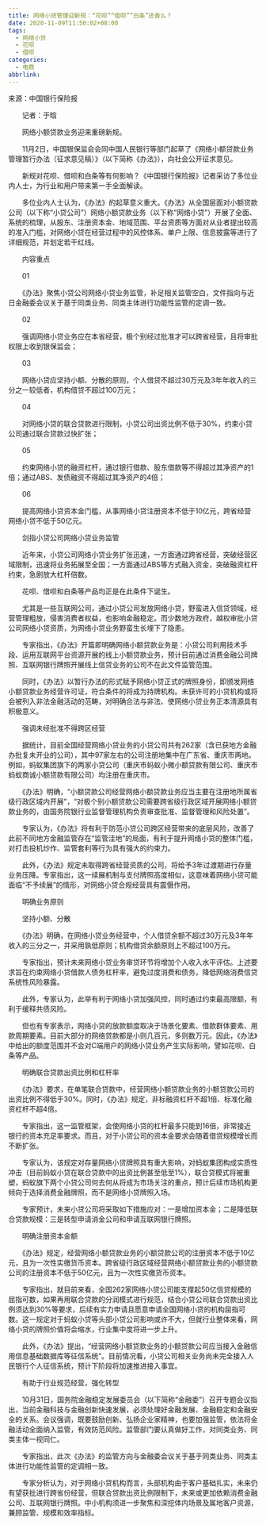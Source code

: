 ```yaml
---
title: 网络小贷管理迎新规：“花呗”“借呗”“白条”还香么？
date: 2020-11-09T11:50:02+08:00
tags:
  - 网络小贷
  - 花呗
  - 借呗
categories:
  - 电商
abbrlink:
---
```


来源：中国银行保险报

　　记者：于晗

　　网络小额贷款业务迎来重磅新规。

　　11月2日，中国银保监会会同中国人民银行等部门起草了《网络小额贷款业务管理暂行办法（征求意见稿）》（以下简称《办法》），向社会公开征求意见。

　　新规对花呗、借呗和白条等有何影响？《中国银行保险报》记者采访了多位业内人士，为行业和用户带来第一手全面解读。

　　多位业内人士认为，《办法》的起草意义重大。《办法》从全国层面对小额贷款公司（以下称“小贷公司”）网络小额贷款业务（以下称“网络小贷”）开展了全面、系统的梳理，从股东、注册资本金、地域范围、平台资质等方面对从业者提出较高的准入门槛，对网络小贷在经营过程中的风控体系、单户上限、信息披露等进行了详细规范，并划定若干红线。

　　内容重点

　　01

　　《办法》聚焦小贷公司网络小贷业务监管，补足相关监管空白，文件指向与近日金融委会议关于基于同类业务、同类主体进行功能性监管的定调一致。

　　02

　　强调网络小贷业务应在本省经营，极个别经过批准才可以跨省经营，且将审批权限上收到银保监会；

　　03

　　网络小贷应坚持小额、分散的原则，个人借贷不超过30万元及3年年收入的三分之一较低者，机构借贷不超过100万元；

　　04

　　对网络小贷的联合贷款进行限制，小贷公司出资比例不低于30%，约束小贷公司通过联合贷款过快扩张；

　　05

　　约束网络小贷的融资杠杆，通过银行借款、股东借款等不得超过其净资产的1倍；通过ABS、发债融资不得超过其净资产的4倍；

　　06

　　提高网络小贷资本金门槛，从事网络小贷注册资本不低于10亿元，跨省经营网络小贷不低于50亿元。

　　剑指小贷公司网络小贷业务监管

　　近年来，小贷公司网络小贷业务扩张迅速，一方面通过跨省经营，突破经营区域限制，迅速将业务拓展至全国；一方面通过ABS等方式融入资金，突破融资杠杆约束，急剧放大杠杆倍数。

　　花呗、借呗和白条等产品均正是在此条件下诞生。

　　尤其是一些互联网公司，通过小贷公司发放网络小贷，野蛮进入信贷领域，经营管理粗放，侵害消费者权益，也影响金融稳定。而少数地方政府，越权审批小贷公司网络小贷资质，为网络小贷业务野蛮生长埋下了隐患。

　　专家指出，《办法》开篇即明确网络小额贷款业务是：小贷公司利用技术手段、运用互联网平台资源开展的线上小额贷款业务，预计目前通过消费金融公司牌照、互联网银行牌照开展线上信贷业务的公司不在此文件监管范围。

　　同时，《办法》以暂行办法的形式赋予网络小贷正式的牌照身份，即颁发网络小额贷款业务经营许可证，符合条件的将成为持牌机构。未获许可的小贷机构或将会被列入非法金融活动的范畴，对明确合法与非法、使网络小贷业务正本清源具有积极意义。

　　强调未经批准不得跨区经营

　　据统计，目前全国经营网络小贷业务的小贷公司共有262家（含已获地方金融办批复未开业的公司），其中97家左右的公司注册地集中在广东省、重庆市两地。例如，蚂蚁集团旗下的两家小贷公司（重庆市蚂蚁小微小额贷款有限公司、重庆市蚂蚁商诚小额贷款有限公司）均注册在重庆市。

　　《办法》明确，“小额贷款公司经营网络小额贷款业务应当主要在注册地所属省级行政区域内开展”，“对极个别小额贷款公司需要跨省级行政区域开展网络小额贷款业务的，由国务院银行业监督管理机构负责审查批准、监督管理和风险处置”。

　　专家认为，《办法》将有利于防范小贷公司跨区经营带来的底层风险，改善了此前不同地方金融监管存在“监管洼地”的局面，有利于提升网络小贷的整体门槛，对打击投机炒作、监管套利等行为具有强大的约束力。

　　此外，《办法》规定未取得跨省经营资质的公司，将给予3年过渡期进行存量业务压降。专家指出，这一续展机制与支付牌照高度相似，这意味着网络小贷可能面临“不予续展”的情形，对网络小贷合规经营具有震慑作用。

　　明确业务原则

　　坚持小额、分散

　　《办法》明确，在网络小贷业务经营中，个人借贷余额不超过30万元及3年年收入的三分之一，并采用孰低原则；机构借贷余额原则上不超过100万元。

　　专家指出，预计未来网络小贷业务审贷环节将增加个人收入水平评估。上述要求旨在约束网络小贷借款人债务杠杆率，避免过度消费和债务，降低网络消费信贷系统性风险暴露。

　　此外，专家认为，此举有利于网络小贷加强风控，同时通过约束最高限额，有利于缓释共债风险。

　　但也有专家表示，网络小贷的放款额度取决于场景化要素、借款群体要素、用款周期要素。目前大部分的网络贷款都是小则几百元，多则数万元。因此，《办法》中给出的额度范围并不会对C端用户的网络小贷业务产生实际影响，譬如花呗、白条等产品。

　　明确联合贷款出资比例和杠杆率

　　《办法》要求，在单笔联合贷款中，经营网络小额贷款业务的小额贷款公司的出资比例不得低于30%。同时，《办法》规定，非标融资杠杆不超1倍、标准化融资杠杆不超4倍。

　　专家指出，这一监管框架，会使网络小贷的杠杆最多只能到16倍，非常接近银行的资本充足率要求。而且，对于小贷公司的资本金要求会随着借贷规模增长而不断扩张。

　　专家认为，该规定对存量网络小贷牌照具有重大影响，对蚂蚁集团构成实质性冲击（目前蚂蚁小贷在联合贷款中的出资比例甚至低至1%），联合贷模式将被重塑，蚂蚁旗下两个小贷公司何去何从将成为市场关注的重点，预计后续市场机构更倾向于选择消费金融牌照，而不是网络小贷牌照入场。

　　专家预计，未来小贷公司将采取如下措施应对：一是增加资本金；二是降低联合贷款规模：三是转型申请消金公司和申请互联网银行牌照。

　　明确注册资本金额

　　《办法》规定，经营网络小额贷款业务的小额贷款公司的注册资本不低于10亿元，且为一次性实缴货币资本。跨省级行政区域经营网络小额贷款业务的小额贷款公司的注册资本不低于50亿元，且为一次性实缴货币资本。

　　专家指出，就目前来看，全国262家网络小贷公司能支撑起50亿信贷规模的屈指可数，如果再用联合贷款的分润模式进行规范，结合小贷公司联合贷款出资比例须达到30%等要求，后续有实力申请且愿意申请全国网络小贷的机构屈指可数。这一规定对于蚂蚁小贷等头部小贷公司影响或许不大，但就行业整体来看，网络小贷的牌照价值将会缩水，行业集中度将进一步上升。

　　此外，《办法》提出，“经营网络小额贷款业务的小额贷款公司应当接入金融信用信息基础数据库等征信系统”。目前情况看，小贷公司相关业务尚未完全接入人民银行个人征信系统，预计下阶段将加速推进接入事宜。

　　有助于行业规范经营，强化转型

　　10月31日，国务院金融稳定发展委员会（以下简称“金融委”）召开专题会议指出，当前金融科技与金融创新快速发展，必须处理好金融发展、金融稳定和金融安全的关系。会议强调，既要鼓励创新、弘扬企业家精神，也要加强监管，依法将金融活动全面纳入监管，有效防范风险。监管部门要认真做好工作，对同类业务、同类主体一视同仁。

　　专家指出，此次《办法》的监管方向与金融委会议关于基于同类业务、同类主体进行功能性监管的定调相一致。

　　专家分析认为，对于网络小贷机构而言，头部机构由于客户基础扎实，未来仍有望获批进行跨省份经营，但联合贷款出资比例限制下，未来或更加依赖消费金融公司、互联网银行牌照。中小机构须进一步聚焦和深挖体内场景及属地客户资源，兼顾监管、规模和效率指标。